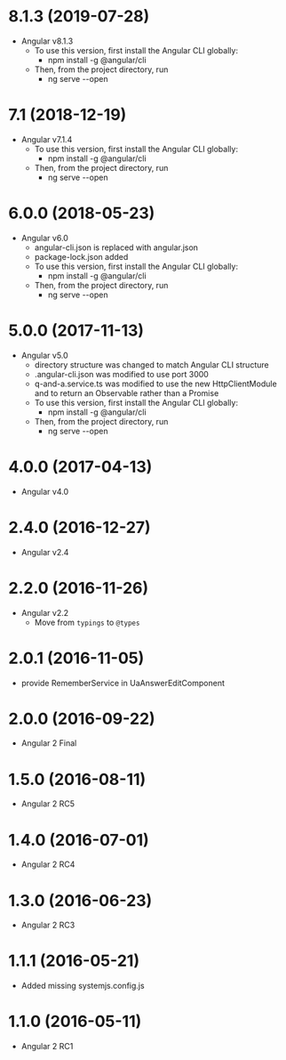 <a name="8.1.3"></a>
# 8.1.3 (2019-07-28)
* Angular v8.1.3
  * To use this version, first install the Angular CLI globally:
    * npm install -g @angular/cli
  * Then, from the project directory, run
    * ng serve --open

<a name="7.1"></a>
# 7.1 (2018-12-19)
* Angular v7.1.4
  * To use this version, first install the Angular CLI globally:
    * npm install -g @angular/cli
  * Then, from the project directory, run
    * ng serve --open
    
<a name="6.0.0"></a>
# 6.0.0 (2018-05-23)
* Angular v6.0
  * angular-cli.json is replaced with angular.json
  * package-lock.json added
  * To use this version, first install the Angular CLI globally:
    * npm install -g @angular/cli
  * Then, from the project directory, run
    * ng serve --open

<a name="5.0.0"></a>
# 5.0.0 (2017-11-13)
* Angular v5.0
  * directory structure was changed to match Angular CLI structure
  * .angular-cli.json was modified to use port 3000
  * q-and-a.service.ts was modified to use the new HttpClientModule
    and to return an Observable rather than a Promise
  * To use this version, first install the Angular CLI globally:
    * npm install -g @angular/cli
  * Then, from the project directory, run
    * ng serve --open

<a name="4.0.0"></a>
# 4.0.0 (2017-04-13)
* Angular v4.0

<a name="2.4.0"></a>
# 2.4.0 (2016-12-27)
* Angular v2.4

<a name="2.2.0"></a>
# 2.2.0 (2016-11-26)
* Angular v2.2
  * Move from `typings` to `@types`
  
<a name="2.0.1"></a>
# 2.0.1 (2016-11-05)
* provide RememberService in UaAnswerEditComponent

<a name="2.0.0"></a>
# 2.0.0 (2016-09-22)
* Angular 2 Final

<a name="1.5.0"></a>
# 1.5.0 (2016-08-11)
* Angular 2 RC5

<a name="1.4.0"></a>
# 1.4.0 (2016-07-01)
* Angular 2 RC4

<a name="1.3.0"></a>
# 1.3.0 (2016-06-23)
* Angular 2 RC3

<a name="1.1.1"></a>
# 1.1.1 (2016-05-21)
* Added missing systemjs.config.js

<a name="1.1.0"></a>
# 1.1.0 (2016-05-11)
* Angular 2 RC1
